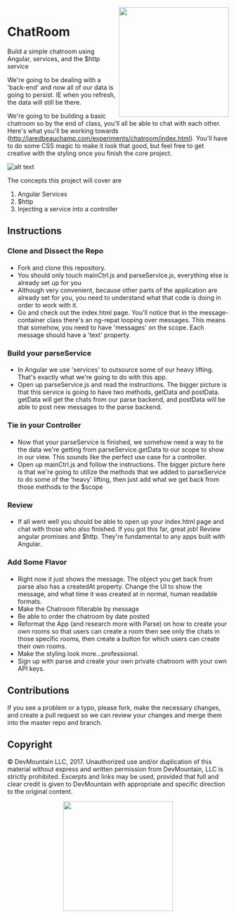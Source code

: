 <img src="https://s3.amazonaws.com/devmountain/readme-logo.png" width="250" align="right">

ChatRoom
========

Build a simple chatroom using Angular, services, and the $http service

We're going to be dealing with a 'back-end' and now all of our data is going to persist. IE when you refresh, the data will still be there. 

We're going to be building a basic chatroom so by the end of class, you'll all be able to chat with each other. Here's what you'll be working towards (http://jaredbeauchamp.com/experiments/chatroom/index.html). You'll have to do some CSS magic to make it look that good, but feel free to get creative with the styling once you finish the core project.

![alt text](https://github.com/DevMountain/chatroom/blob/master/preview.png?raw=true)


The concepts this project will cover are 

1. Angular Services
2. $http
3. Injecting a service into a controller

## Instructions

### Clone and Dissect the Repo
#### 
* Fork and clone this repository.
* You should only touch mainCtrl.js and parseService.js, everything else is already set up for you
* Although very convenient, because other parts of the application are already set for you, you need to understand what that code is doing in order to work with it. 
* Go and check out the index.html page. You'll notice that in the message-container class there's an ng-repat looping over messages. This means that somehow, you need to have 'messages' on the scope.  Each message should  have a 'text' property.


### Build your parseService
#### 
* In Angular we use 'services' to outsource some of our heavy lifting. That's exactly what we're going to do with this app. 
* Open up parseService.js and read the instructions. The bigger picture is that this service is going to have two methods, getData and postData. getData will get the chats from our parse backend, and postData will be able to post new messages to the parse backend.


### Tie in your Controller
#### 
* Now that your parseService is finished, we somehow need a way to tie the data we're getting from parseService.getData to our scope to show in our view. This sounds like the perfect use case for a controller. 
* Open up mainCtrl.js and follow the instructions. The bigger picture here is that we're going to utilize the methods that we added to parseService to do some of the 'heavy' lifting, then just add what we get back from those methods to the $scope


### Review
#### 
* If all went well you should be able to open up your index.html page and chat with those who also finished. If you got this far, great job! Review angular promises and $http. They're fundamental to any apps built with Angular.


### Add Some Flavor
#### 
* Right now it just shows the message. The object you get back from parse also has a createdAt property. Change the UI to show the message, and what time it was created at in normal, human readable formats.
* Make the Chatroom filterable by message
* Be able to order the chatroom by date posted
* Reformat the App (and research more with Parse) on how to create your own rooms so that users can create a room then see only the chats in those specific rooms, then create a button for which users can create their own rooms.
* Make the styling look more...professional.
* Sign up with parse and create your own private chatroom with your own API keys.

## Contributions

If you see a problem or a typo, please fork, make the necessary changes, and create a pull request so we can review your changes and merge them into the master repo and branch.

## Copyright

© DevMountain LLC, 2017. Unauthorized use and/or duplication of this material without express and written permission from DevMountain, LLC is strictly prohibited. Excerpts and links may be used, provided that full and clear credit is given to DevMountain with appropriate and specific direction to the original content.

<p align="center">
<img src="https://s3.amazonaws.com/devmountain/readme-logo.png" width="250">
</p>


